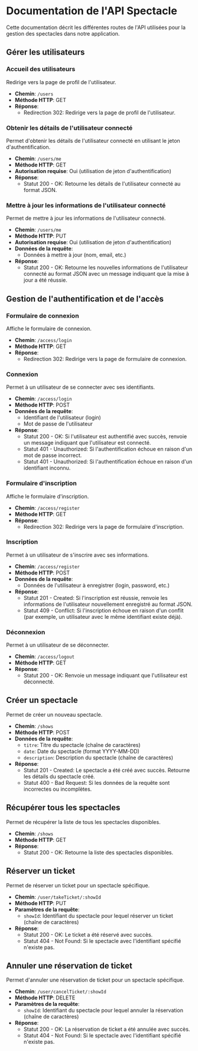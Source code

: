# Documentation de l'API Spectacle

Cette documentation décrit les différentes routes de l'API utilisées pour la gestion des spectacles dans notre application.


## Gérer les utilisateurs

### Accueil des utilisateurs

Redirige vers la page de profil de l'utilisateur.

- **Chemin**: `/users`
- **Méthode HTTP**: GET
- **Réponse**:
  - Redirection 302: Redirige vers la page de profil de l'utilisateur.

### Obtenir les détails de l'utilisateur connecté

Permet d'obtenir les détails de l'utilisateur connecté en utilisant le jeton d'authentification.

- **Chemin**: `/users/me`
- **Méthode HTTP**: GET
- **Autorisation requise**: Oui (utilisation de jeton d'authentification)
- **Réponse**:
  - Statut 200 - OK: Retourne les détails de l'utilisateur connecté au format JSON.

### Mettre à jour les informations de l'utilisateur connecté

Permet de mettre à jour les informations de l'utilisateur connecté.

- **Chemin**: `/users/me`
- **Méthode HTTP**: PUT
- **Autorisation requise**: Oui (utilisation de jeton d'authentification)
- **Données de la requête**:
  - Données à mettre à jour (nom, email, etc.)
- **Réponse**:
  - Statut 200 - OK: Retourne les nouvelles informations de l'utilisateur connecté au format JSON avec un message indiquant que la mise à jour a été réussie.


## Gestion de l'authentification et de l'accès

### Formulaire de connexion

Affiche le formulaire de connexion.

- **Chemin**: `/access/login`
- **Méthode HTTP**: GET
- **Réponse**:
  - Redirection 302: Redirige vers la page de formulaire de connexion.

### Connexion

Permet à un utilisateur de se connecter avec ses identifiants.

- **Chemin**: `/access/login`
- **Méthode HTTP**: POST
- **Données de la requête**:
  - Identifiant de l'utilisateur (login)
  - Mot de passe de l'utilisateur
- **Réponse**:
  - Statut 200 - OK: Si l'utilisateur est authentifié avec succès, renvoie un message indiquant que l'utilisateur est connecté.
  - Statut 401 - Unauthorized: Si l'authentification échoue en raison d'un mot de passe incorrect.
  - Statut 401 - Unauthorized: Si l'authentification échoue en raison d'un identifiant inconnu.

### Formulaire d'inscription

Affiche le formulaire d'inscription.

- **Chemin**: `/access/register`
- **Méthode HTTP**: GET
- **Réponse**:
  - Redirection 302: Redirige vers la page de formulaire d'inscription.

### Inscription

Permet à un utilisateur de s'inscrire avec ses informations.

- **Chemin**: `/access/register`
- **Méthode HTTP**: POST
- **Données de la requête**:
  - Données de l'utilisateur à enregistrer (login, password, etc.)
- **Réponse**:
  - Statut 201 - Created: Si l'inscription est réussie, renvoie les informations de l'utilisateur nouvellement enregistré au format JSON.
  - Statut 409 - Conflict: Si l'inscription échoue en raison d'un conflit (par exemple, un utilisateur avec le même identifiant existe déjà).

### Déconnexion

Permet à un utilisateur de se déconnecter.

- **Chemin**: `/access/logout`
- **Méthode HTTP**: GET
- **Réponse**:
  - Statut 200 - OK: Renvoie un message indiquant que l'utilisateur est déconnecté.









































## Créer un spectacle

Permet de créer un nouveau spectacle.

- **Chemin**: `/shows`
- **Méthode HTTP**: POST
- **Données de la requête**:
  - `titre`: Titre du spectacle (chaîne de caractères)
  - `date`: Date du spectacle (format YYYY-MM-DD)
  - `description`: Description du spectacle (chaîne de caractères)
- **Réponse**:
  - Statut 201 - Created: Le spectacle a été créé avec succès. Retourne les détails du spectacle créé.
  - Statut 400 - Bad Request: Si les données de la requête sont incorrectes ou incomplètes.

## Récupérer tous les spectacles

Permet de récupérer la liste de tous les spectacles disponibles.

- **Chemin**: `/shows`
- **Méthode HTTP**: GET
- **Réponse**:
  - Statut 200 - OK: Retourne la liste des spectacles disponibles.

## Réserver un ticket

Permet de réserver un ticket pour un spectacle spécifique.

- **Chemin**: `/user/takeTicket/:showId`
- **Méthode HTTP**: PUT
- **Paramètres de la requête**:
  - `showId`: Identifiant du spectacle pour lequel réserver un ticket (chaîne de caractères)
- **Réponse**:
  - Statut 200 - OK: Le ticket a été réservé avec succès.
  - Statut 404 - Not Found: Si le spectacle avec l'identifiant spécifié n'existe pas.

## Annuler une réservation de ticket

Permet d'annuler une réservation de ticket pour un spectacle spécifique.

- **Chemin**: `/user/cancelTicket/:showId`
- **Méthode HTTP**: DELETE
- **Paramètres de la requête**:
  - `showId`: Identifiant du spectacle pour lequel annuler la réservation (chaîne de caractères)
- **Réponse**:
  - Statut 200 - OK: La réservation de ticket a été annulée avec succès.
  - Statut 404 - Not Found: Si le spectacle avec l'identifiant spécifié n'existe pas.
